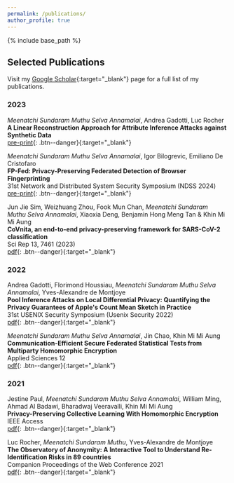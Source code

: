 ```yaml
---
permalink: /publications/
author_profile: true
---
```


{% include base_path %}

## Selected Publications

Visit my [Google Scholar](https://scholar.google.com/citations?user=zYVEyL4AAAAJ&hl=en){:target="_blank"} page for a full list of my publications.

### 2023

*Meenatchi Sundaram Muthu Selva Annamalai*, Andrea Gadotti, Luc Rocher  
**A Linear Reconstruction Approach for Attribute Inference Attacks against Synthetic Data**  
[pre-print](https://arxiv.org/abs/2301.10053){: .btn--danger}{:target="_blank"}  

*Meenatchi Sundaram Muthu Selva Annamalai*, Igor Bilogrevic, Emiliano De Cristofaro  
**FP-Fed: Privacy-Preserving Federated Detection of Browser Fingerprinting**  
31st Network and Distributed System Security Symposium (NDSS 2024)
[pre-print](https://arxiv.org/abs/2311.16940){: .btn--danger}{:target="_blank"}  

Jun Jie Sim, Weizhuang Zhou, Fook Mun Chan, *Meenatchi Sundaram Muthu Selva Annamalai*, Xiaoxia Deng, Benjamin Hong Meng Tan & Khin Mi Mi Aung  
**CoVnita, an end-to-end privacy-preserving framework for SARS-CoV-2 classification**  
Sci Rep 13, 7461 (2023)  
[pdf](https://www.nature.com/articles/s41598-023-34535-8){: .btn--danger}{:target="_blank"}  

### 2022

Andrea Gadotti, Florimond Houssiau, *Meenatchi Sundaram Muthu Selva Annamalai*, Yves-Alexandre de Montjoye  
**Pool Inference Attacks on Local Differential Privacy: Quantifying the Privacy Guarantees of Apple's Count Mean Sketch in Practice**  
31st USENIX Security Symposium (Usenix Security 2022)  
[pdf](https://www.usenix.org/system/files/sec22-gadotti_1.pdf){: .btn--danger}{:target="_blank"}  

*Meenatchi Sundaram Muthu Selva Annamalai*, Jin Chao, Khin Mi Mi Aung  
**Communication-Efficient Secure Federated Statistical Tests from Multiparty Homomorphic Encryption**  
Applied Sciences 12  
[pdf](https://www.mdpi.com/2076-3417/12/22/11462/pdf){: .btn--danger}{:target="_blank"}

### 2021

Jestine Paul, *Meenatchi Sundaram Muthu Selva Annamalai*, William Ming, Ahmad Al Badawi, Bharadwaj Veeravalli, Khin Mi Mi Aung  
**Privacy-Preserving Collective Learning With Homomorphic Encryption**  
IEEE Access  
[pdf](https://ieeexplore.ieee.org/stamp/stamp.jsp?arnumber=9543673){: .btn--danger}{:target="_blank"}  

Luc Rocher, *Meenatchi Sundaram Muthu*, Yves-Alexandre de Montjoye  
**The Observatory of Anonymity: A Interactive Tool to Understand Re-Identification Risks in 89 countries**  
Companion Proceedings of the Web Conference 2021  
[pdf](https://spiral.imperial.ac.uk/bitstream/10044/1/89328/2/www-observatory-final.pdf){: .btn--danger}{:target="_blank"}  